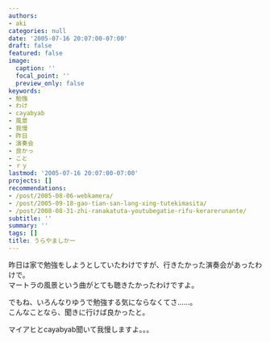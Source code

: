 ```yaml
---
authors:
- aki
categories: null
date: '2005-07-16 20:07:00-07:00'
draft: false
featured: false
image:
  caption: ''
  focal_point: ''
  preview_only: false
keywords:
- 勉強
- わけ
- cayabyab
- 風景
- 我慢
- 昨日
- 演奏会
- 良かっ
- こと
- ｒｙ
lastmod: '2005-07-16 20:07:00-07:00'
projects: []
recommendations:
- /post/2005-08-06-webkamera/
- /post/2005-09-18-gao-tian-san-lang-xing-tutekimasita/
- /post/2008-08-31-zhi-ranakatuta-youtubegatie-rifu-kerarerunante/
subtitle: ''
summary: ''
tags: []
title: うらやましかー
---
```


昨日は家で勉強をしようとしていたわけですが、行きたかった演奏会があったわけで。  
マートラの風景という曲がとても聴きたかったわけですよ。  
  
でもね、いろんなりゆうで勉強する気にならなくてさ……。  
こんなことなら、聞きに行けば良かったと。  
  
  
マイアヒとcayabyab聞いて我慢しますよ。。。